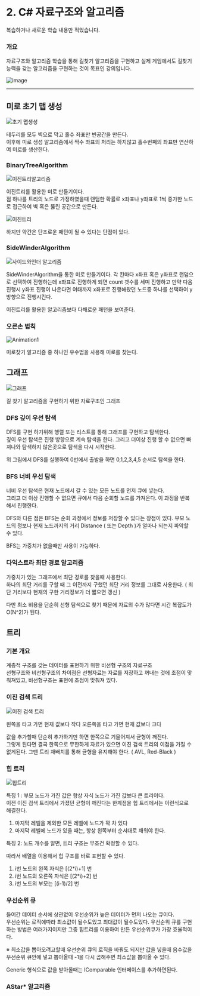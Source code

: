 # 2. C# 자료구조와 알고리즘

복습하거나 새로운 학습 내용만 적었습니다.

### 개요

자료구조와 알고리즘 학습을 통해 길찾기 알고리즘을 구현하고 실제 게임에서도 길찾기 능력을 갖는 알고리즘을 구현하는 것이 목표인 강의입니다.

![image](https://cdn.inflearn.com/public/files/courses/324727/2d8d5911-b35c-485e-a245-ac242149c9ac/rookiss-pt2-2.gif)

---

## 미로 초기 맵 생성

![초기 맵생성](https://user-images.githubusercontent.com/67315288/119766376-dda56f80-beef-11eb-9da6-42c1bdbb27d2.png)

테두리를 모두 벽으로 막고 홀수 좌표만 빈공간을 만든다.  
이후에 미로 생성 알고리즘에서 짝수 좌표의 처리는 하지않고 홀수번째의 좌표만 연산하여 미로를 생산한다.

### BinaryTreeAlgorithm

![이진트리알고리즘](https://user-images.githubusercontent.com/67315288/119761091-2a844880-bee6-11eb-8936-2e0df2e624fe.png)

이진트리를 활용한 미로 만들기이다.  
점 하나를 트리의 노드로 가정하였을때 랜덤한 확률로 x좌표나 y좌표로 1씩 증가한 노드로 접근하여 벽 혹은 뚫린 공간으로 만든다.

![이진트리](https://user-images.githubusercontent.com/67315288/119761651-286eb980-bee7-11eb-990f-b91f7e3e0b56.png)

하지만 약간은 단조로운 패턴이 될 수 있다는 단점이 있다.

### SideWinderAlgorithm

![사이드와인더 알고리즘](https://user-images.githubusercontent.com/67315288/119765675-a5516180-beee-11eb-91bf-ca08c1a38225.png)

SideWinderAlgorithm을 통한 미로 만들기이다.
각 칸마다 x좌표 혹은 y좌표로 랜덤으로 선택하여 진행하는데 x좌표로 진행하게 되면 count 갯수를 세며 진행하고 만약 다음 진행시 y좌표 진행이 나온다면 여태까지 x좌표로 진행해왔던 노드중 하나를 선택하여 y방향으로 진행시킨다.

이진트리를 활용한 알고리즘보다 다채로운 패턴을 보여준다.

### 오른손 법칙

![Animation1](https://user-images.githubusercontent.com/67315288/119799582-291f4400-bf17-11eb-8467-1703676e16e9.gif)

미로찾기 알고리즘 중 하나인 우수법을 사용해 미로를 찾는다.

## 그래프

![그래프](https://user-images.githubusercontent.com/67315288/119821139-2fb8b600-bf2d-11eb-8925-484119ebe0ce.png)

길 찾기 알고리즘을 구현하기 위한 자료구조인 그래프

### DFS 깊이 우선 탐색

DFS를 구현 하기위해 행렬 또는 리스트를 통해 그래프를 구현하고 탐색한다.  
깊이 우선 탐색은 진행 방향으로 계속 탐색을 한다. 그리고 더이상 진행 할 수 없으면 빠져나와 탐색하지 않은곳으로 탐색을 다시 시작한다.

위 그림에서 DFS를 실행하여 0번에서 출발을 하면 0,1,2,3,4,5 순서로 탐색을 한다.

### BFS 너비 우선 탐색

너비 우선 탐색은 현재 노드에서 갈 수 있는 모든 노드를 먼저 큐에 넣는다.  
그리고 더 이상 진행할 수 없으면 큐에서 다음 순회할 노드를 가져온다. 이 과정을 반복해서 진행한다.

DFS와 다른 점은 BFS는 순회 과정에서 정보를 저장할 수 있다는 장점이 있다. 부모 노드의 정보나 현재 노드까지의 거리 Distance ( 또는 Depth )가 얼마나 되는지 파악할 수 있다.

BFS는 가중치가 없을때만 사용이 가능하다.

### 다익스트라 최단 경로 알고리즘

가중치가 있는 그래프에서 최단 경로를 찾을때 사용한다.  
하나의 최단 거리를 구할 때 그 이전까지 구했던 최단 거리 정보를 그대로 사용한다. ( 최단 거리보다 현재의 구한 거리정보가 더 짧으면 갱신 )

다만 최소 비용을 단순히 선형 탐색으로 찾기 때문에 자료의 수가 많다면 시간 복잡도가 O(N^2)가 된다.

## 트리

### 기본 개요

계층적 구조를 갖는 데이터를 표현하기 위한 비선형 구조의 자료구조  
선형구조와 비선형구조의 차이점은 선형자료는 자료를 저장하고 꺼내는 것에 초점이 맞춰져있고, 비선형구조는 표현에 초점이 맞춰져 있다.

### 이진 검색 트리

![이진 검색 트리](https://user-images.githubusercontent.com/67315288/120062701-711ca300-c09e-11eb-9b73-92d521dfd596.png)

왼쪽을 타고 가면 현재 값보다 작다
오른쪽을 타고 가면 현재 값보다 크다

값을 추가할때 단순히 추가하기만 하면 한쪽으로 기울어져서 균형이 깨진다.  
그렇게 된다면 결국 한쪽으로 무한하게 자료가 있으면 이진 검색 트리의 이점을 가질 수 없게된다.
그땐 트리 재배치를 통해 균형을 유지해야 한다. ( AVL, Red-Black )

### 힙 트리

![힙트리](https://user-images.githubusercontent.com/67315288/120062776-cc4e9580-c09e-11eb-98d5-8f5c28f88f9f.png)

특징 1 : 부모 노드가 가진 값은 항상 자식 노드가 가진 값보다 큰 트리이다.  
이전 이진 검색 트리에서 가졌던 균형이 깨진다는 한계점을 힙 트리에서는 이런식으로 해결한다.

1. 마지막 레벨을 제외한 모든 레벨에 노드가 꽉 차 있다
2. 마지막 레벨에 노드가 있을 때는, 항상 왼쪽부터 순서대로 채워야 한다.

특징 2: 노드 개수를 알면, 트리 구조는 무조건 확정할 수 있다.

따라서 배열을 이용해서 힙 구조를 바로 표현할 수 있다.

1. i번 노드의 왼쪽 자식은 \[(2\*i)+1] 번
1. i번 노드의 오른쪽 자식은 \[(2\*i)+2] 번
1. i번 노드의 부모는 \[(i-1)/2] 번

### 우선순위 큐

들어간 데이터 순서에 상관없이 우선순위가 높은 데이터가 먼저 나오는 큐이다.  
우선순위는 로직에따라 최소값이 될수도있고 최대값이 될수도있다.
우선순위 큐를 구현하는 방법은 여러가지이지만 그중 힙트리를 이용하여 만든 우선순위큐가 가장 효율적이다.

※ 최소값을 뽑아오려고할때 우선순위 큐의 로직을 바꿔도 되지만 값을 넣을때 음수값을 우선순위 큐안에 넣고 뽑아올때 -1을 다시 곱해주면 최소값을 뽑아올 수 있다.

Generic 형식으로 값을 받아올때는 IComparable 인터페이스를 추가하면된다.

### AStar\* 알고리즘
